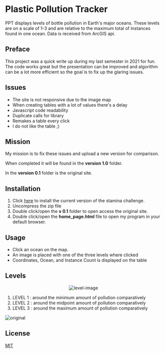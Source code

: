# Plastic Pollution Tracker

PPT displays levels of bottle pollution in Earth's major oceans. These levels are on a scale of 1-3 and are relative to the maximum total of instances found in one ocean. Data is received from ArcGIS api. 

## Preface
This project was a quick write up during my last semester in 2021 for fun. The code works great but the presentation can be improved and algorithm can be a lot more efficient so the goal is to fix up the glaring issues.

## Issues
* The site is not responsive due to the image map
* When creating tables with a lot of values there's a delay
* Javascript code readability
* Duplicate calls for library
* Remakes a table every click
* I do not like the table ;)

## Mission
My mission is to fix these issues and upload a new version for comparison.

When completed it will be found in the **version 1.0** folder.

In the **version 0.1** folder is the original site.

## Installation

1. Click [here](https://github.com/Ross-Can/Plastic-Pollution-Tracker/archive/refs/heads/main.zip) to install the current version of the stamina challenge.
2. Uncompress the zip file
3. Double click/open the **v 0.1** folder to open access the original site.
4. Double click/open the **home_page.html** file to open my program in your default browser.

## Usage
* Click an ocean on the map.
* An image is placed with one of the three levels where clicked
* Coordinates, Ocean, and Instance Count is displayed on the table

## Levels

<p align="center">
  <img src="https://user-images.githubusercontent.com/31318280/148408557-74a875cf-80dc-431a-922b-784a69c629ca.png" alt="level-image"/>
</p>

1. LEVEL 1 : around the minimum amount of pollution comparatively 
2. LEVEL 2 : around the midpoint amount of pollution comparatively 
3. LEVEL 3 : around the maximum amount of pollution comparatively



![original](https://user-images.githubusercontent.com/31318280/148409867-f8b6b71e-9153-4dce-accf-e0d328ad2dd1.gif)






## License
[MIT](https://choosealicense.com/licenses/mit/)
